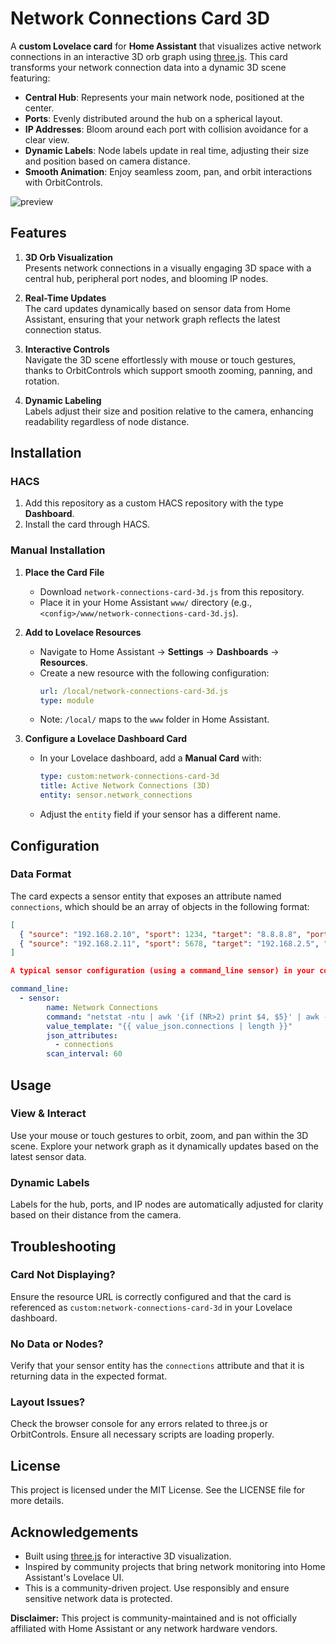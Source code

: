 # Network Connections Card 3D

A **custom Lovelace card** for **Home Assistant** that visualizes active network connections in an interactive 3D orb graph using [three.js](https://threejs.org/). This card transforms your network connection data into a dynamic 3D scene featuring:

- **Central Hub**: Represents your main network node, positioned at the center.
- **Ports**: Evenly distributed around the hub on a spherical layout.
- **IP Addresses**: Bloom around each port with collision avoidance for a clear view.
- **Dynamic Labels**: Node labels update in real time, adjusting their size and position based on camera distance.
- **Smooth Animation**: Enjoy seamless zoom, pan, and orbit interactions with OrbitControls.

![preview](path/to/preview.png)

## Features

1. **3D Orb Visualization**  
   Presents network connections in a visually engaging 3D space with a central hub, peripheral port nodes, and blooming IP nodes.

2. **Real-Time Updates**  
   The card updates dynamically based on sensor data from Home Assistant, ensuring that your network graph reflects the latest connection status.

3. **Interactive Controls**  
   Navigate the 3D scene effortlessly with mouse or touch gestures, thanks to OrbitControls which support smooth zooming, panning, and rotation.

4. **Dynamic Labeling**  
   Labels adjust their size and position relative to the camera, enhancing readability regardless of node distance.

## Installation

### HACS

1. Add this repository as a custom HACS repository with the type **Dashboard**.
2. Install the card through HACS.

### Manual Installation

1. **Place the Card File**  
   - Download `network-connections-card-3d.js` from this repository.
   - Place it in your Home Assistant `www/` directory (e.g., `<config>/www/network-connections-card-3d.js`).

2. **Add to Lovelace Resources**  
   - Navigate to Home Assistant → **Settings** → **Dashboards** → **Resources**.
   - Create a new resource with the following configuration:
     ```yaml
     url: /local/network-connections-card-3d.js
     type: module
     ```
   - Note: `/local/` maps to the `www` folder in Home Assistant.

3. **Configure a Lovelace Dashboard Card**  
   - In your Lovelace dashboard, add a **Manual Card** with:
     ```yaml
     type: custom:network-connections-card-3d
     title: Active Network Connections (3D)
     entity: sensor.network_connections
     ```
   - Adjust the `entity` field if your sensor has a different name.

## Configuration

### Data Format

The card expects a sensor entity that exposes an attribute named `connections`, which should be an array of objects in the following format:

```json
[
  { "source": "192.168.2.10", "sport": 1234, "target": "8.8.8.8", "port": 443 },
  { "source": "192.168.2.11", "sport": 5678, "target": "192.168.2.5", "port": 80 }
]

A typical sensor configuration (using a command_line sensor) in your configuration.yaml might look like this:
```

```YAML
command_line:
  - sensor:
        name: Network Connections
        command: "netstat -ntu | awk '{if (NR>2) print $4, $5}' | awk -F'[: ]+' '{print $(NF-3), $(NF-2), $(NF-1), $(NF)}' | grep -E '^[0-9]+\\.[0-9]+\\.[0-9]+\\.[0-9]+ [0-9]+ [0-9]+\\.[0-9]+\\.[0-9]+\\.[0-9]+ [0-9]+$' | jq -c -R '[inputs | capture(\"(?<source>[0-9.]+) (?<sport>[0-9]+) (?<target>[0-9.]+) (?<port>[0-9]+)\") | {source, sport: ( .sport | tonumber ), target, port: ( .port | tonumber )}] | {connections: .}'"
        value_template: "{{ value_json.connections | length }}"
        json_attributes:
          - connections
        scan_interval: 60
```

## Usage

### View & Interact
Use your mouse or touch gestures to orbit, zoom, and pan within the 3D scene. Explore your network graph as it dynamically updates based on the latest sensor data.

### Dynamic Labels
Labels for the hub, ports, and IP nodes are automatically adjusted for clarity based on their distance from the camera.

## Troubleshooting

### Card Not Displaying?
Ensure the resource URL is correctly configured and that the card is referenced as `custom:network-connections-card-3d` in your Lovelace dashboard.

### No Data or Nodes?
Verify that your sensor entity has the `connections` attribute and that it is returning data in the expected format.

### Layout Issues?
Check the browser console for any errors related to three.js or OrbitControls. Ensure all necessary scripts are loading properly.

## License
This project is licensed under the MIT License. See the LICENSE file for more details.

## Acknowledgements
- Built using [three.js](https://threejs.org/) for interactive 3D visualization.
- Inspired by community projects that bring network monitoring into Home Assistant's Lovelace UI.
- This is a community-driven project. Use responsibly and ensure sensitive network data is protected.

**Disclaimer:** This project is community-maintained and is not officially affiliated with Home Assistant or any network hardware vendors.
